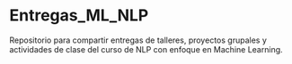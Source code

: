 # Entregas_ML_NLP
Repositorio para compartir entregas de talleres, proyectos grupales y actividades de clase del curso de NLP con enfoque en Machine Learning.
